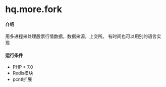 # hq.more.fork

#### 介绍
用多进程来处理股票行情数据，数据来源，上交所。
有时间也可以用别的语言实现

#### 运行条件
- PHP > 7.0
- Redis模块
- pcntl扩展


